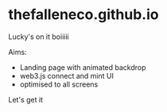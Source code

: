 # thefalleneco.github.io

Lucky's on it boiiiii

Aims:
- Landing page with animated backdrop
- web3.js connect and mint UI
- optimised to all screens

Let's get it
